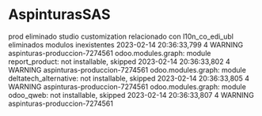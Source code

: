 # AspinturasSAS
prod
eliminado studio customization relacionado con l10n_co_edi_ubl
eliminados modulos inexistentes
2023-02-14 20:36:33,799 4 WARNING aspinturas-produccion-7274561 odoo.modules.graph: module report_product: not installable, skipped
2023-02-14 20:36:33,802 4 WARNING aspinturas-produccion-7274561 odoo.modules.graph: module deltatech_alternative: not installable, skipped
2023-02-14 20:36:33,805 4 WARNING aspinturas-produccion-7274561 odoo.modules.graph: module odoo_qweb: not installable, skipped
2023-02-14 20:36:33,807 4 WARNING aspinturas-produccion-7274561


